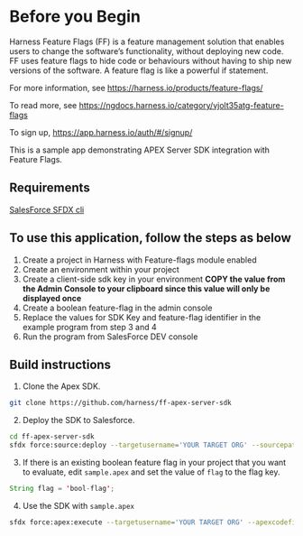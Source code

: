 # Before you Begin

Harness Feature Flags (FF) is a feature management solution that enables users to change the software’s functionality, without deploying new code. FF uses feature flags to hide code or behaviours without having to ship new versions of the software. A feature flag is like a powerful if statement.

For more information, see https://harness.io/products/feature-flags/

To read more, see https://ngdocs.harness.io/category/vjolt35atg-feature-flags

To sign up, https://app.harness.io/auth/#/signup/

This is a sample app demonstrating APEX Server SDK integration with Feature Flags.

## Requirements
[SalesForce SFDX cli](https://developer.salesforce.com/tools/sfdxcli)

## To use this application, follow the steps as below ##

1) Create a project in Harness with Feature-flags module enabled
2) Create an environment within your project
3) Create a client-side sdk key in your environment **COPY the value from the Admin Console to your clipboard since this value will only be displayed once**
4) Create a boolean feature-flag in the admin console
5) Replace the values for SDK Key and feature-flag identifier in the example program from step 3 and 4
6) Run the program from SalesForce DEV console

## Build instructions

1. Clone the Apex SDK.

```bash
git clone https://github.com/harness/ff-apex-server-sdk
```

2. Deploy the SDK to Salesforce.

```bash
cd ff-apex-server-sdk
sfdx force:source:deploy --targetusername='YOUR TARGET ORG' --sourcepath='force-app'
```

3. If there is an existing boolean feature flag in your project that you want to evaluate, edit `sample.apex` and set the value of `flag` to the flag key.

```java
String flag = 'bool-flag';
```

4. Use the SDK with `sample.apex`

```bash
sfdx force:apex:execute --targetusername='YOUR TARGET ORG' --apexcodefile='sample.apex'
```